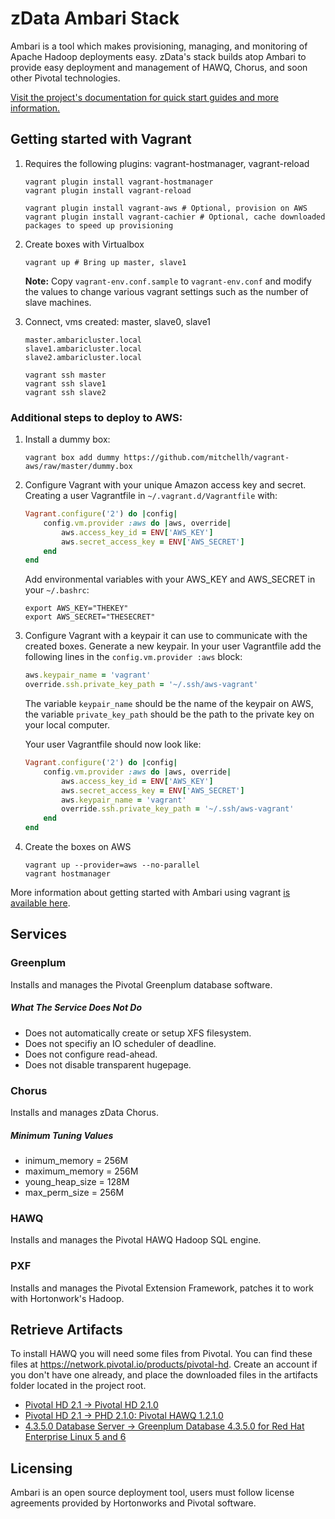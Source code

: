 zData Ambari Stack
==================
Ambari is a tool which makes provisioning, managing, and monitoring of Apache Hadoop deployments easy.  zData's stack builds atop Ambari to provide easy deployment and management of HAWQ, Chorus, and soon other Pivotal technologies.

[Visit the project's documentation for quick start guides and more information.](http://zdata-inc.github.io/ambari-stack)


Getting started with Vagrant
----------------------------

1. Requires the following plugins: vagrant-hostmanager, vagrant-reload

    ```shell
    vagrant plugin install vagrant-hostmanager
    vagrant plugin install vagrant-reload

    vagrant plugin install vagrant-aws # Optional, provision on AWS
    vagrant plugin install vagrant-cachier # Optional, cache downloaded packages to speed up provisioning
    ```

2. Create boxes with Virtualbox

    ```shell
    vagrant up # Bring up master, slave1
    ```

    __Note:__ Copy `vagrant-env.conf.sample` to `vagrant-env.conf` and modify the values to change various vagrant settings such as the number of slave machines.

3. Connect, vms created: master, slave0, slave1

    ```
    master.ambaricluster.local
    slave1.ambaricluster.local
    slave2.ambaricluster.local

    vagrant ssh master
    vagrant ssh slave1
    vagrant ssh slave2
    ```

### Additional steps to deploy to AWS:

1. Install a dummy box:

    ```shell
    vagrant box add dummy https://github.com/mitchellh/vagrant-aws/raw/master/dummy.box
    ```

2. Configure Vagrant with your unique Amazon access key and secret.
    Creating a user Vagrantfile in `~/.vagrant.d/Vagrantfile` with:

    ```ruby
    Vagrant.configure('2') do |config|
        config.vm.provider :aws do |aws, override|
            aws.access_key_id = ENV['AWS_KEY']
            aws.secret_access_key = ENV['AWS_SECRET']
        end
    end
    ```

    Add environmental variables with your AWS_KEY and AWS_SECRET in your `~/.bashrc`:

    ```shell
    export AWS_KEY="THEKEY"
    export AWS_SECRET="THESECRET"
    ```

3. Configure Vagrant with a keypair it can use to communicate with the created boxes.
    Generate a new keypair.  In your user Vagrantfile add the following lines in the `config.vm.provider :aws` block:

    ```ruby
    aws.keypair_name = 'vagrant'
    override.ssh.private_key_path = '~/.ssh/aws-vagrant'
    ```

    The variable `keypair_name` should be the name of the keypair on AWS, the variable `private_key_path` should be the path to the private key on your local computer.

    Your user Vagrantfile should now look like:

    ```ruby
    Vagrant.configure('2') do |config|
        config.vm.provider :aws do |aws, override|
            aws.access_key_id = ENV['AWS_KEY']
            aws.secret_access_key = ENV['AWS_SECRET']
            aws.keypair_name = 'vagrant'
            override.ssh.private_key_path = '~/.ssh/aws-vagrant'
        end
    end
    ```

4. Create the boxes on AWS

    ```shell
    vagrant up --provider=aws --no-parallel
    vagrant hostmanager
    ```

More information about getting started with Ambari using vagrant [is available here](http://zdata-inc.github.io/ambari-stack/getting-setup/with-vagrant.html).


Services
--------

### Greenplum
Installs and manages the Pivotal Greenplum database software.

##### What The Service Does Not Do
 - Does not automatically create or setup XFS filesystem.
 - Does not specifiy an IO scheduler of deadline.
 - Does not configure read-ahead.
 - Does not disable transparent hugepage.

### Chorus
Installs and manages zData Chorus.

##### Minimum Tuning Values

 * inimum_memory = 256M
 * maximum_memory = 256M
 * young_heap_size = 128M
 * max_perm_size = 256M

### HAWQ
Installs and manages the Pivotal HAWQ Hadoop SQL engine.

### PXF
Installs and manages the Pivotal Extension Framework, patches it to work with Hortonwork's Hadoop.


Retrieve Artifacts
------------------

To install HAWQ you will need some files from Pivotal.
You can find these files at https://network.pivotal.io/products/pivotal-hd.  Create an account if you don't have one already, and place the downloaded files in the artifacts folder located in the project root.

 - [Pivotal HD 2.1 -> Pivotal HD 2.1.0](https://network.pivotal.io/products/pivotal-hd#/releases/2-1)
 - [Pivotal HD 2.1 -> PHD 2.1.0: Pivotal HAWQ 1.2.1.0](https://network.pivotal.io/products/pivotal-hd#/releases/2-1)
 - [4.3.5.0 Database Server -> Greenplum Database 4.3.5.0 for Red Hat Enterprise Linux 5 and 6](https://network.pivotal.io/products/pivotal-gpdb)

Licensing
---------
Ambari is an open source deployment tool, users must follow license agreements provided by Hortonworks and Pivotal software.
